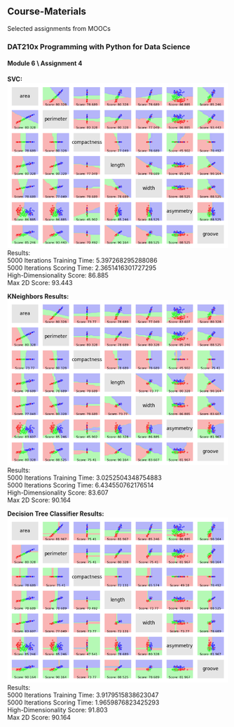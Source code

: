 ## Course-Materials
Selected assignments from MOOCs

### DAT210x Programming with Python for Data Science
#### Module 6 \ Assignment 4

__SVC:__  
![alt text](https://github.com/Asav7/Course-Materials/blob/master/assignment_4_files/svc.png)  
Results:  
5000 Iterations Training Time:  5.397268295288086  
5000 Iterations Scoring Time:  2.3651416301727295  
High-Dimensionality Score:  86.885  
Max 2D Score:  93.443  

__KNeighbors Results:__  
![alt text](https://github.com/Asav7/Course-Materials/blob/master/assignment_4_files/kneighbors.png)  
Results:  
5000 Iterations Training Time:  3.0252504348754883  
5000 Iterations Scoring Time:  6.434550762176514  
High-Dimensionality Score:  83.607  
Max 2D Score:  90.164

__Decision Tree Classifier Results:__  
![alt text](https://github.com/Asav7/Course-Materials/blob/master/assignment_4_files/decision_tree_classifier.png)  
Results:  
5000 Iterations Training Time:  3.9179515838623047  
5000 Iterations Scoring Time:  1.9659876823425293  
High-Dimensionality Score:  91.803  
Max 2D Score:  90.164  
